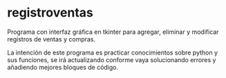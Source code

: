 # registroventas
Programa con interfaz gráfica en tkinter para agregar, eliminar y modificar registros de ventas y compras.

La intención de este programa es practicar conocimientos sobre python y sus funciones, se irá actualizando conforme vaya solucionando errores y añadiendo mejores bloques de código.
